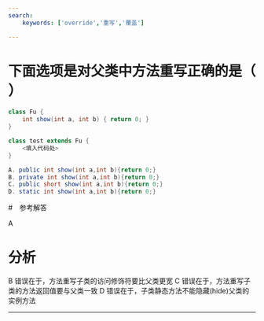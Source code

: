 ```yaml
---
search:
    keywords: ['override','重写','覆盖']

---
```



# 下面选项是对父类中方法重写正确的是（ ）

```java
class Fu {
	int show(int a, int b) { return 0; }
}

class test extends Fu {
	<填入代码处>
}
```

```java
A. public int show(int a,int b){return 0;}
B. private int show(int a,int b){return 0;}
C. public short show(int a,int b){return 0;}
D. static int show(int a,int b){return 0;}
```
#　参考解答

A

# 分析
B 错误在于，方法重写子类的访问修饰符要比父类更宽
C 错误在于，方法重写子类的方法返回值要与父类一致
D 错误在于，子类静态方法不能隐藏(hide)父类的实例方法

---
